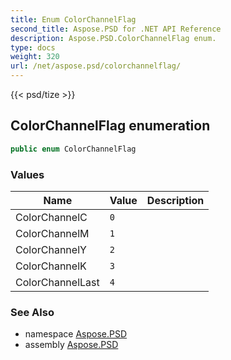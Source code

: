 ```yaml
---
title: Enum ColorChannelFlag
second_title: Aspose.PSD for .NET API Reference
description: Aspose.PSD.ColorChannelFlag enum. 
type: docs
weight: 320
url: /net/aspose.psd/colorchannelflag/
---
```

{{< psd/tize >}}
## ColorChannelFlag enumeration

```csharp
public enum ColorChannelFlag
```

### Values

| Name | Value | Description |
| --- | --- | --- |
| ColorChannelC | `0` |  |
| ColorChannelM | `1` |  |
| ColorChannelY | `2` |  |
| ColorChannelK | `3` |  |
| ColorChannelLast | `4` |  |

### See Also

* namespace [Aspose.PSD](../../aspose.psd/)
* assembly [Aspose.PSD](../../)


